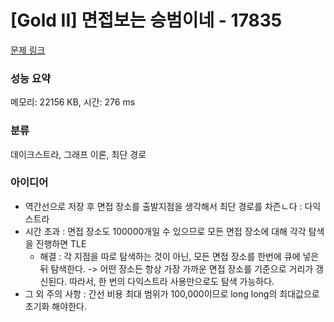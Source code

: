 # [Gold II] 면접보는 승범이네 - 17835 

[문제 링크](https://www.acmicpc.net/problem/17835) 

### 성능 요약

메모리: 22156 KB, 시간: 276 ms

### 분류

데이크스트라, 그래프 이론, 최단 경로

### 아이디어

- 역간선으로 저장 후 면접 장소를 출발지점을 생각해서 최단 경로를 차즌ㄴ다 : 다익스트라
- 시간 초과 : 면접 장소도 100000개일 수 있으므로 모든 면접 장소에 대해 각각 탐색을 진행하면 TLE
  - 해결 : 각 지점을 따로 탐색하는 것이 아닌, 모든 면접 장소를 한번에 큐에 넣은 뒤 탐색한다.
    -> 어떤 장소든 항상 가장 가까운 면접 장소를 기준으로 거리가 갱신된다. 따라서, 한 번의 다익스트라 사용만으로도 탐색 가능하다.
- 그 외 주의 사항 : 간선 비용 최대 범위가 100,000이므로 long long의 최대값으로 초기화 해야한다.
